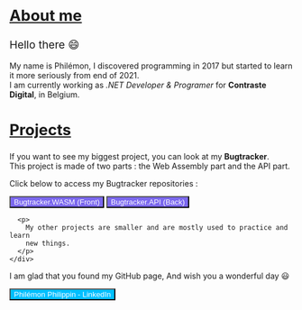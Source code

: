 <!DOCTYPE html>
<html lang="en">
  <head>
    <meta charset="UTF-8" />
    <meta http-equiv="X-UA-Compatible" content="IE=edge" />
    <meta name="viewport" content="width=device-width, initial-scale=1.0" />
    <title>README</title>
  </head>
<body>
    <div>
      <h2 style="font-size: 1.7rem; text-decoration: underline">About me</h2>
      <p>
        <span style="font-size: 1.2rem">Hello there 😄</span> <br />
        <br />
        My name is Philémon, I discovered programming in 2017 but started to
        learn it more seriously from end of 2021. <br />
        I am currently working as
        <span style="font-style: italic">.NET Developer & Programer </span>
        for <span style="font-weight: bold">Contraste Digital</span>, in
        Belgium.
      </p>
    </div>
    <div>
      <h2 style="font-size: 1.7rem; text-decoration: underline">Projects</h2>
      <p>
        If you want to see my biggest project, you can look at my
        <span style="font-weight: bold">Bugtracker</span>. <br />This project is
        made of two parts : the Web Assembly part and the API part.
      </p>
      <p>Click below to access my Bugtracker repositories :</p>
      <a href="https://github.com/Tarcacode/Bugtracker.WASM-repo"
        ><button style="background-color: mediumslateblue; color: white">
          Bugtracker.WASM (Front)
        </button></a
      >
      <a href="https://github.com/Tarcacode/Bugtracker.API-repo"
        ><button style="background-color: mediumslateblue; color: white">
          Bugtracker.API (Back)
        </button></a
      >

      <p>
        My other projects are smaller and are mostly used to practice and learn
        new things.
      </p>
    </div>
  </body>
  <footer>
    <p>
      I am glad that you found my GitHub page, And wish you a wonderful day 😃
    </p>
    <a href="https://www.linkedin.com/in/philemonphilippin/"
      ><button style="background-color: deepskyblue; color: white">
        Philémon Philippin - LinkedIn
      </button></a
    >
  </footer>
  </html>



